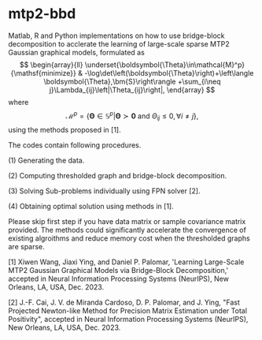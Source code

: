 # mtp2-bbd
Matlab, R and Python implementations on how to use bridge-block decomposition to acclerate the learning of large-scale sparse MTP2 Gaussian graphical models, formulated as
$$
	\begin{array}{ll}
		\underset{\boldsymbol{\Theta}\in\mathcal{M}^p}{\mathsf{minimize}} & -\log\det\left(\boldsymbol{\Theta}\right)+\left\langle \boldsymbol{\Theta},\bm{S}\right\rangle +\sum_{i\neq j}\Lambda_{ij}\left|\Theta_{ij}\right|,
	\end{array}
$$
where 
$$
	\mathcal{M}^{p}=\left\{ \boldsymbol{\Theta}\in \mathbb{S}^p \left|\boldsymbol{\Theta}\succ\bm{0}\text{ and }\Theta_{ij}\leq0,\forall i\neq j\right.\right\},
$$
using the methods proposed in [1]. 

The codes contain following procedures.

(1) Generating the data.

(2) Computing thresholded graph and bridge-block decomposition.

(3) Solving Sub-problems individually using FPN solver [2].

(4) Obtaining optimal solution using methods in [1].

Please skip first step if you have data matrix or sample covariance matrix provided. The methods could significantly accelerate the convergence of existing algroithms and reduce memory cost when the thresholded graphs are sparse. 

[1] Xiwen Wang, Jiaxi Ying, and Daniel P. Palomar, 'Learning Large-Scale MTP2 Gaussian Graphical Models via Bridge-Block Decomposition,' accepted in Neural Information Processing Systems (NeurIPS), New Orleans, LA, USA, Dec. 2023.

[2] J.-F. Cai, J. V. de Miranda Cardoso, D. P. Palomar, and J. Ying, "Fast Projected Newton-like Method for Precision Matrix Estimation under Total Positivity", accepted in Neural Information Processing Systems (NeurIPS), New Orleans, LA, USA, Dec. 2023.


